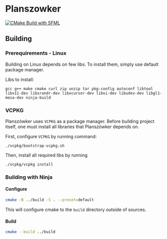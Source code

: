 # Planszowker
[![CMake Build with SFML](https://github.com/Ishiguro96/Planszowker/actions/workflows/cmake.yml/badge.svg)](https://github.com/Ishiguro96/Planszowker/actions/workflows/cmake.yml)

## Building
### Prerequirements - Linux
Building on Linux depends on few libs. To install them, simply use default package manager.

Libs to install:
```
gcc g++ make cmake curl zip unzip tar pkg-config autoconf libtool libx11-dev libxrandr-dev libxcursor-dev libxi-dev libudev-dev libgl1-mesa-dev ninja-build
```
### VCPKG
Planszówker uses `VCPKG` as a package manager. Before building project itself, one must install all libraries that Planszówker depends on.

First, configure `VCPKG` by running command:
```
./vcpkg/bootstrap-vcpkg.sh
```

Then, install all required libs by running
```
./vcpkg/vcpkg install
```

### Building with Ninja
#### Configure
```sh
cmake -B ../build -S . --preset=default
```
This will configure cmake to the `build` directory outside of sources.

#### Build
```sh
cmake --build ../build
```
